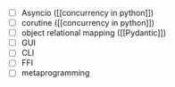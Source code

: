 - [ ] Asyncio ([[concurrency in python]])
- [ ] corutine ([[concurrency in python]])
- [ ] object relational mapping ([[Pydantic]])
- [ ] GUI
- [ ] CLI
- [ ] FFI
- [ ] metaprogramming